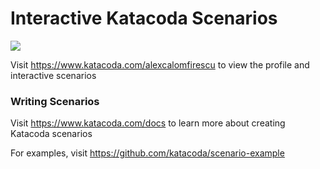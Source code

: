 # Interactive Katacoda Scenarios

[![](http://shields.katacoda.com/katacoda/alexcalomfirescu/count.svg)](https://www.katacoda.com/alexcalomfirescu "Get your profile on Katacoda.com")

Visit https://www.katacoda.com/alexcalomfirescu to view the profile and interactive scenarios

### Writing Scenarios
Visit https://www.katacoda.com/docs to learn more about creating Katacoda scenarios

For examples, visit https://github.com/katacoda/scenario-example
